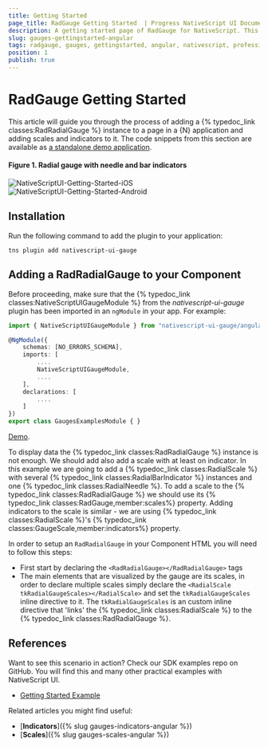 ```yaml
---
title: Getting Started
page_title: RadGauge Getting Started  | Progress NativeScript UI Documentation
description: A getting started page of RadGauge for NativeScript. This article explains the steps to create RadRadialGauge from scratch.
slug: gauges-gettingstarted-angular
tags: radgauge, gauges, gettingstarted, angular, nativescript, professional, ui
position: 1
publish: true
---
```


# RadGauge Getting Started

This article will guide you through the process of adding a {% typedoc_link classes:RadRadialGauge %} instance to a page in a {N} application and adding scales and indicators to it. The code snippets from this section are available as [a standalone demo application](https://github.com/NativeScript/nativescript-ui-samples-angular).

#### Figure 1. Radial gauge with needle and bar indicators
![NativeScriptUI-Getting-Started-iOS](../../img/ns_ui/gauges-gettingstarted-ios.png "RadRadialGauge in iOS") ![NativeScriptUI-Getting-Started-Android](../../img/ns_ui/gauges-gettingstarted-android.png "RadRadialGauge in Android")

## Installation
Run the following command to add the plugin to your application:

```
tns plugin add nativescript-ui-gauge
```

## Adding a RadRadialGauge to your Component
Before proceeding, make sure that the {% typedoc_link classes:NativeScriptUIGaugeModule %} from the *nativescript-ui-gauge* plugin has been imported in an `ngModule` in your app. For example:

``` TypeScript
import { NativeScriptUIGaugeModule } from "nativescript-ui-gauge/angular";

@NgModule({
    schemas: [NO_ERRORS_SCHEMA],
    imports: [
        ....
        NativeScriptUIGaugeModule,
        ....
    ],
    declarations: [
        ....
    ]
})
export class GaugesExamplesModule { }
```

[Demo](https://github.com/NativeScript/nativescript-ui-samples-angular/blob/master/gauge/app/examples/gauges-examples.module.ts).

To display data the {% typedoc_link classes:RadRadialGauge %} instance is not enough. We should add also add a scale with at least on indicator. In this example we are going to add a {% typedoc_link classes:RadialScale %} with several {% typedoc_link classes:RadialBarIndicator %} instances and one {% typedoc_link classes:RadialNeedle %}. To add a scale to the {% typedoc_link classes:RadRadialGauge %} we should use its {% typedoc_link classes:RadGauge,member:scales%} property. Adding indicators to the scale is similar - we are using {% typedoc_link classes:RadialScale %}'s {% typedoc_link classes:GaugeScale,member:indicators%} property.

In order to setup an `RadRadialGauge` in your Component HTML you will need to follow this steps:

* First start by declaring the `<RadRadialGauge></RadRadialGauge>` tags
* The main elements that are visualized by the gauge are its scales, in order to declare multiple scales simply declare the `<RadialScale tkRadialGaugeScales></RadialScale>` and set the `tkRadialGaugeScales` inline directive to it. The `tkRadialGaugeScales` is an custom inline directive that 'links' the {% typedoc_link classes:RadialScale %} to the {% typedoc_link classes:RadRadialGauge %}.

<snippet id='gauges-getting-started-angular-html' />
<snippet id='gauges-getting-started-angular' />

## References
Want to see this scenario in action?
Check our SDK examples repo on GitHub. You will find this and many other practical examples with NativeScript UI.

* [Getting Started Example](https://github.com/NativeScript/nativescript-ui-samples-angular/tree/master/gauge/app/examples/getting-started)

Related articles you might find useful:

* [**Indicators**]({% slug gauges-indicators-angular %})
* [**Scales**]({% slug gauges-scales-angular %})
